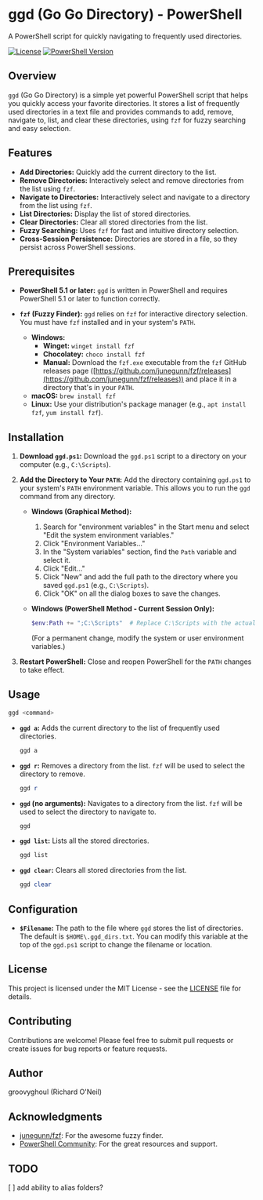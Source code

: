 # ggd (Go Go Directory) - PowerShell

A PowerShell script for quickly navigating to frequently used directories.

[![License](https://img.shields.io/badge/License-MIT-blue.svg)](LICENSE)
[![PowerShell Version](https://img.shields.io/badge/PowerShell-5.1+-blue)](https://learn.microsoft.com/en-us/powershell/)

## Overview

`ggd` (Go Go Directory) is a simple yet powerful PowerShell script that helps you quickly access your favorite directories. It stores a list of frequently used directories in a text file and provides commands to add, remove, navigate to, list, and clear these directories, using `fzf` for fuzzy searching and easy selection.

## Features

*   **Add Directories:** Quickly add the current directory to the list.
*   **Remove Directories:** Interactively select and remove directories from the list using `fzf`.
*   **Navigate to Directories:** Interactively select and navigate to a directory from the list using `fzf`.
*   **List Directories:** Display the list of stored directories.
*   **Clear Directories:** Clear all stored directories from the list.
*   **Fuzzy Searching:** Uses `fzf` for fast and intuitive directory selection.
*   **Cross-Session Persistence:** Directories are stored in a file, so they persist across PowerShell sessions.

## Prerequisites

*   **PowerShell 5.1 or later:**  `ggd` is written in PowerShell and requires PowerShell 5.1 or later to function correctly.
*   **`fzf` (Fuzzy Finder):** `ggd` relies on `fzf` for interactive directory selection.  You must have `fzf` installed and in your system's `PATH`.

    *   **Windows:**
        *   **Winget:** `winget install fzf`
        *   **Chocolatey:** `choco install fzf`
        *   **Manual:** Download the `fzf.exe` executable from the `fzf` GitHub releases page ([https://github.com/junegunn/fzf/releases](https://github.com/junegunn/fzf/releases)) and place it in a directory that's in your `PATH`.
    *   **macOS:** `brew install fzf`
    *   **Linux:** Use your distribution's package manager (e.g., `apt install fzf`, `yum install fzf`).

## Installation

1.  **Download `ggd.ps1`:** Download the `ggd.ps1` script to a directory on your computer (e.g., `C:\Scripts`).
2.  **Add the Directory to Your `PATH`:** Add the directory containing `ggd.ps1` to your system's `PATH` environment variable. This allows you to run the `ggd` command from any directory.

    *   **Windows (Graphical Method):**
        1.  Search for "environment variables" in the Start menu and select "Edit the system environment variables."
        2.  Click "Environment Variables..."
        3.  In the "System variables" section, find the `Path` variable and select it.
        4.  Click "Edit..."
        5.  Click "New" and add the full path to the directory where you saved `ggd.ps1` (e.g., `C:\Scripts`).
        6.  Click "OK" on all the dialog boxes to save the changes.
    *   **Windows (PowerShell Method - Current Session Only):**

        ```powershell
        $env:Path += ";C:\Scripts"  # Replace C:\Scripts with the actual path
        ```

        (For a permanent change, modify the system or user environment variables.)

3.  **Restart PowerShell:** Close and reopen PowerShell for the `PATH` changes to take effect.

## Usage

```powershell
ggd <command>
```

*   **`ggd a`:**  Adds the current directory to the list of frequently used directories.

    ```powershell
    ggd a
    ```

*   **`ggd r`:**  Removes a directory from the list.  `fzf` will be used to select the directory to remove.

    ```powershell
    ggd r
    ```

*   **`ggd` (no arguments):** Navigates to a directory from the list. `fzf` will be used to select the directory to navigate to.

    ```powershell
    ggd
    ```

*   **`ggd list`:** Lists all the stored directories.

    ```powershell
    ggd list
    ```

*   **`ggd clear`:** Clears all stored directories from the list.

    ```powershell
    ggd clear
    ```

## Configuration

*   **`$Filename`:**  The path to the file where `ggd` stores the list of directories. The default is `$HOME\.ggd_dirs.txt`.  You can modify this variable at the top of the `ggd.ps1` script to change the filename or location.

## License

This project is licensed under the MIT License - see the [LICENSE](LICENSE) file for details.

## Contributing

Contributions are welcome! Please feel free to submit pull requests or create issues for bug reports or feature requests.

## Author

groovyghoul (Richard O'Neil)

## Acknowledgments

*   [junegunn/fzf](https://github.com/junegunn/fzf): For the awesome fuzzy finder.
*   [PowerShell Community](https://powershell.org):  For the great resources and support.

## TODO

[ ] add ability to alias folders?
